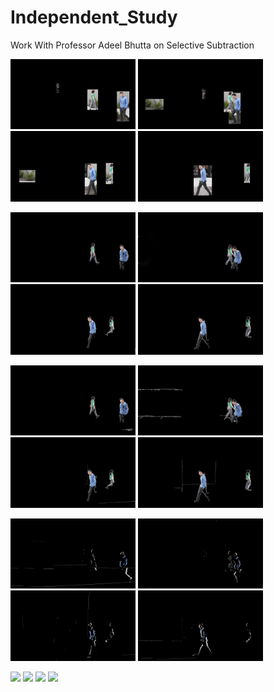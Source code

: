 # Independent_Study
Work With Professor Adeel Bhutta on Selective Subtraction


<p float="left">
  <img src="https://github.com/bkhummel/Independent_Study/blob/master/Test_Files/YOLO_Wall/0240.jpg" width="200" /> 
  <img src="https://github.com/bkhummel/Independent_Study/blob/master/Test_Files/YOLO_Wall/0260.jpg" width="200" />
  <img src="https://github.com/bkhummel/Independent_Study/blob/master/Test_Files/YOLO_Wall/0280.jpg" width="200" />
  <img src="https://github.com/bkhummel/Independent_Study/blob/master/Test_Files/YOLO_Wall/0300.jpg" width="200" />
 
</p>
<p float="left">
  <img src = "https://github.com/bkhummel/Independent_Study/blob/master/Test_Files/Cleaned_MOG_test/Cleaned_0240.jpg" width = "200"/>
  <img src = "https://github.com/bkhummel/Independent_Study/blob/master/Test_Files/Cleaned_MOG_test/Cleaned_0260.jpg" width = "200" />
  <img src = "https://github.com/bkhummel/Independent_Study/blob/master/Test_Files/Cleaned_MOG_test/Cleaned_0280.jpg" width = "200" />
  <img src = "https://github.com/bkhummel/Independent_Study/blob/master/Test_Files/Cleaned_MOG_test/Cleaned_0300.jpg" width = "200" />
 
</p>

<p float="left">
  <img src = "https://github.com/bkhummel/Independent_Study/blob/master/Test_Files/MOG_test/0240.jpeg" width = "200"/>
  <img src = "https://github.com/bkhummel/Independent_Study/blob/master/Test_Files/MOG_test/0260.jpeg" width = "200" />
  <img src = "https://github.com/bkhummel/Independent_Study/blob/master/Test_Files/MOG_test/0280.jpeg" width = "200" />
  <img src = "https://github.com/bkhummel/Independent_Study/blob/master/Test_Files/MOG_test/0300.jpeg" width = "200" />
 
</p>

<p float="left">
  <img src = "https://github.com/bkhummel/Independent_Study/blob/master/Test_Files/FD_Test/0240.jpeg" width = "200"/>
  <img src = "https://github.com/bkhummel/Independent_Study/blob/master/Test_Files/FD_Test/0260.jpeg" width = "200" />
  <img src = "https://github.com/bkhummel/Independent_Study/blob/master/Test_Files/FD_Test/0280.jpeg" width = "200" />
  <img src = "https://github.com/bkhummel/Independent_Study/blob/master/Test_Files/FD_Test/0300.jpeg" width = "200" />
 
</p>

<p float="left">
  <img src = "https://github.com/bkhummel/Independent_Study/tree/master/Test_Files/KNN_test/0240.jpg" width = "200"/>
  <img src = "https://github.com/bkhummel/Independent_Study/tree/master/Test_Files/KNN_test/0260.jpg" width = "200" />
  <img src = "https://github.com/bkhummel/Independent_Study/tree/master/Test_Files/KNN_test/0280.jpg" width = "200" />
  <img src = "https://github.com/bkhummel/Independent_Study/tree/master/Test_Files/KNN_test/0300.jpg" width = "200" />
 
</p>
